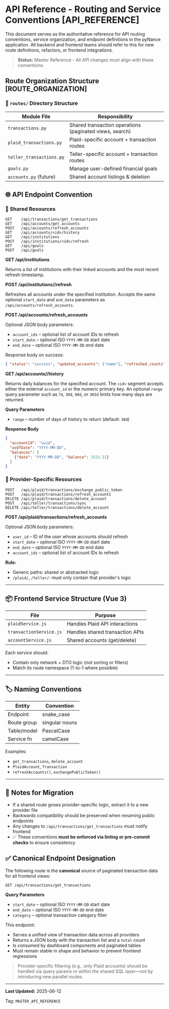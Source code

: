# API Reference - Routing and Service Conventions [API_REFERENCE]

This document serves as the authoritative reference for API routing conventions, service organization, and endpoint definitions in the pyNance application. All backend and frontend teams should refer to this for new route definitions, refactors, or frontend integrations.

> **Status:** Master Reference - All API changes must align with these conventions

## Route Organization Structure [ROUTE_ORGANIZATION]

### 📁 `routes/` Directory Structure

| Module File              | Responsibility                                          |
| ------------------------ | ------------------------------------------------------- |
| `transactions.py`        | Shared transaction operations (paginated views, search) |
| `plaid_transactions.py`  | Plaid-specific account + transaction routes             |
| `teller_transactions.py` | Teller-specific account + transaction routes |
| `goals.py`               | Manage user-defined financial goals    |
| `accounts.py` (future)   | Shared account listings & deletion                      |

## 🌐 API Endpoint Convention

### 🔸 Shared Resources

```
GET    /api/transactions/get_transactions
GET    /api/accounts/get_accounts
POST   /api/accounts/refresh_accounts
GET    /api/accounts/<id>/history
GET    /api/institutions
POST   /api/institutions/<id>/refresh
GET    /api/goals
POST   /api/goals
```

**GET /api/institutions**

Returns a list of institutions with their linked accounts and the most recent refresh timestamp.

**POST /api/institutions/<id>/refresh**

Refreshes all accounts under the specified institution. Accepts the same optional `start_date` and `end_date` parameters as `/api/accounts/refresh_accounts`.

**POST /api/accounts/refresh_accounts**

Optional JSON body parameters:

- `account_ids` – optional list of account IDs to refresh
- `start_date` – optional ISO `YYYY-MM-DD` start date
- `end_date` – optional ISO `YYYY-MM-DD` end date

Response body on success:

```json
{ "status": "success", "updated_accounts": ["name"], "refreshed_counts": { "Bank A": 2 } }
```

**GET /api/accounts/<id>/history**

Returns daily balances for the specified account. The `<id>` segment accepts
either the external `account_id` or the numeric primary key. An optional `range`
query parameter such as `7d`, `30d`, `90d`, or `365d` limits how many days are
returned.


**Query Parameters**

- `range` – number of days of history to return (default: `30d`)

**Response Body**

```json
{
  "accountId": "uuid",
  "asOfDate": "YYYY-MM-DD",
  "balances": [
    {"date": "YYYY-MM-DD", "balance": 1523.21}
  ]
}
```

### 🔹 Provider-Specific Resources

```
POST   /api/plaid/transactions/exchange_public_token
POST   /api/plaid/transactions/refresh_accounts
DELETE /api/plaid/transactions/delete_account
POST   /api/teller/transactions/sync
DELETE /api/teller/transactions/delete_account
```

**POST /api/plaid/transactions/refresh_accounts**

Optional JSON body parameters:

- `user_id` – ID of the user whose accounts should refresh
- `start_date` – optional ISO `YYYY-MM-DD` start date
- `end_date` – optional ISO `YYYY-MM-DD` end date
- `account_ids` – optional list of account IDs to refresh

**Rule:**

- Generic paths: shared or abstracted logic
- `/plaid/`, `/teller/`: must only contain that provider's logic

---

## 📦 Frontend Service Structure (Vue 3)

| File                    | Purpose                         |
| ----------------------- | ------------------------------- |
| `plaidService.js`       | Handles Plaid API interactions  |
| `transactionService.js` | Handles shared transaction APIs |
| `accountService.js`     | Shared accounts (get/delete)    |

Each service should:

- Contain only network + DTO logic (not sorting or filters)
- Match its route namespace (1-to-1 where possible)

---

## 🏷️ Naming Conventions

| Entity      | Convention     |
| ----------- | -------------- |
| Endpoint    | snake_case     |
| Route group | singular nouns |
| Table/model | PascalCase     |
| Service fn  | camelCase      |

Examples:

- `get_transactions`, `delete_account`
- `PlaidAccount`, `Transaction`
- `refreshAccounts()`, `exchangePublicToken()`

---

## 📍 Notes for Migration

- If a shared route grows provider-specific logic, extract it to a new provider file
- Backwards compatibility should be preserved when renaming public endpoints
- Any changes to `/api/transactions/get_transactions` must notify frontend
- ✅ These conventions **must be enforced via linting or pre-commit checks** to ensure consistency

## ✅ Canonical Endpoint Designation

The following route is the **canonical** source of paginated transaction data for all frontend views:

```text
GET /api/transactions/get_transactions
```

**Query Parameters**

- `start_date` – optional ISO ``YYYY-MM-DD`` start date
- `end_date` – optional ISO ``YYYY-MM-DD`` end date
- `category` – optional transaction category filter

This endpoint:

- Serves a unified view of transaction data across all providers
- Returns a JSON body with the transaction list and a `total` count
- Is consumed by dashboard components and paginated tables
- Must remain stable in shape and behavior to prevent frontend regressions

> Provider-specific filtering (e.g., only Plaid accounts) should be handled via query params or within the shared SQL layer—not by introducing new parallel routes.

---

**Last Updated:** 2025-06-12

Tag: `MASTER_API_REFERENCE`
